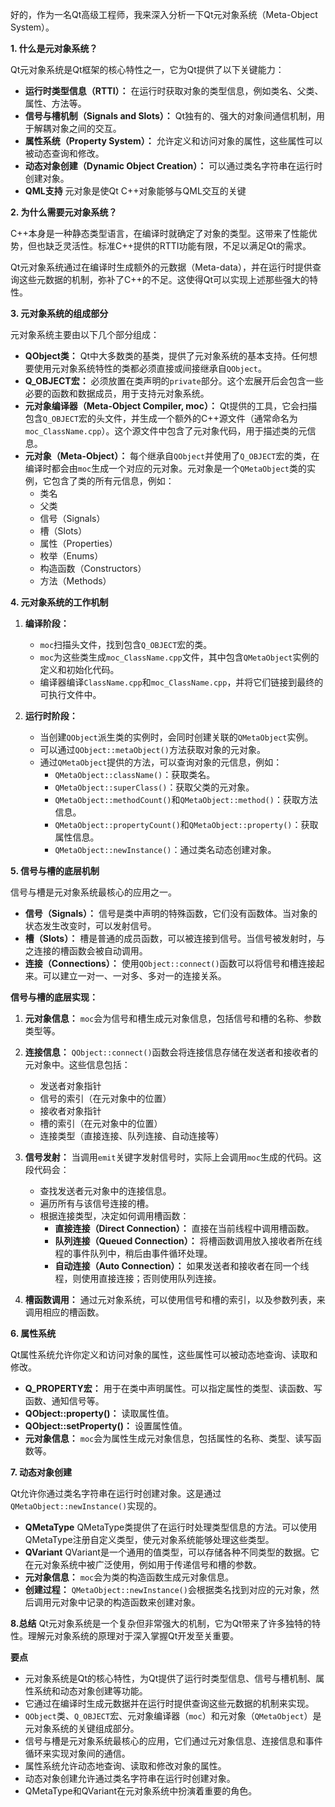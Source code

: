 好的，作为一名Qt高级工程师，我来深入分析一下Qt元对象系统（Meta-Object System）。

**1. 什么是元对象系统？**

Qt元对象系统是Qt框架的核心特性之一，它为Qt提供了以下关键能力：

*   **运行时类型信息（RTTI）：** 在运行时获取对象的类型信息，例如类名、父类、属性、方法等。
*   **信号与槽机制（Signals and Slots）：** Qt独有的、强大的对象间通信机制，用于解耦对象之间的交互。
*   **属性系统（Property System）：** 允许定义和访问对象的属性，这些属性可以被动态查询和修改。
*   **动态对象创建（Dynamic Object Creation）：** 可以通过类名字符串在运行时创建对象。
*   **QML支持** 元对象是使Qt C++对象能够与QML交互的关键

**2. 为什么需要元对象系统？**

C++本身是一种静态类型语言，在编译时就确定了对象的类型。这带来了性能优势，但也缺乏灵活性。标准C++提供的RTTI功能有限，不足以满足Qt的需求。

Qt元对象系统通过在编译时生成额外的元数据（Meta-data），并在运行时提供查询这些元数据的机制，弥补了C++的不足。这使得Qt可以实现上述那些强大的特性。

**3. 元对象系统的组成部分**

元对象系统主要由以下几个部分组成：

*   **QObject类：** Qt中大多数类的基类，提供了元对象系统的基本支持。任何想要使用元对象系统特性的类都必须直接或间接继承自`QObject`。
*   **Q_OBJECT宏：** 必须放置在类声明的`private`部分。这个宏展开后会包含一些必要的函数和数据成员，用于支持元对象系统。
*   **元对象编译器（Meta-Object Compiler, moc）：** Qt提供的工具，它会扫描包含`Q_OBJECT`宏的头文件，并生成一个额外的C++源文件（通常命名为`moc_ClassName.cpp`）。这个源文件中包含了元对象代码，用于描述类的元信息。
*   **元对象（Meta-Object）：** 每个继承自`QObject`并使用了`Q_OBJECT`宏的类，在编译时都会由`moc`生成一个对应的元对象。元对象是一个`QMetaObject`类的实例，它包含了类的所有元信息，例如：
    *   类名
    *   父类
    *   信号（Signals）
    *   槽（Slots）
    *   属性（Properties）
    *   枚举（Enums）
    *   构造函数（Constructors）
    *   方法（Methods）

**4. 元对象系统的工作机制**

1.  **编译阶段：**
    *   `moc`扫描头文件，找到包含`Q_OBJECT`宏的类。
    *   `moc`为这些类生成`moc_ClassName.cpp`文件，其中包含`QMetaObject`实例的定义和初始化代码。
    *   编译器编译`ClassName.cpp`和`moc_ClassName.cpp`，并将它们链接到最终的可执行文件中。

2.  **运行时阶段：**
    *   当创建`QObject`派生类的实例时，会同时创建关联的`QMetaObject`实例。
    *   可以通过`QObject::metaObject()`方法获取对象的元对象。
    *   通过`QMetaObject`提供的方法，可以查询对象的元信息，例如：
        *   `QMetaObject::className()`：获取类名。
        *   `QMetaObject::superClass()`：获取父类的元对象。
        *   `QMetaObject::methodCount()`和`QMetaObject::method()`：获取方法信息。
        *   `QMetaObject::propertyCount()`和`QMetaObject::property()`：获取属性信息。
        *   `QMetaObject::newInstance()`：通过类名动态创建对象。

**5. 信号与槽的底层机制**

信号与槽是元对象系统最核心的应用之一。

*   **信号（Signals）：** 信号是类中声明的特殊函数，它们没有函数体。当对象的状态发生改变时，可以发射信号。
*   **槽（Slots）：** 槽是普通的成员函数，可以被连接到信号。当信号被发射时，与之连接的槽函数会被自动调用。
*   **连接（Connections）：** 使用`QObject::connect()`函数可以将信号和槽连接起来。可以建立一对一、一对多、多对一的连接关系。

**信号与槽的底层实现：**

1.  **元对象信息：** `moc`会为信号和槽生成元对象信息，包括信号和槽的名称、参数类型等。

2.  **连接信息：** `QObject::connect()`函数会将连接信息存储在发送者和接收者的元对象中。这些信息包括：
    *   发送者对象指针
    *   信号的索引（在元对象中的位置）
    *   接收者对象指针
    *   槽的索引（在元对象中的位置）
    *   连接类型（直接连接、队列连接、自动连接等）

3.  **信号发射：** 当调用`emit`关键字发射信号时，实际上会调用`moc`生成的代码。这段代码会：
    *   查找发送者元对象中的连接信息。
    *   遍历所有与该信号连接的槽。
    *   根据连接类型，决定如何调用槽函数：
        *   **直接连接（Direct Connection）：** 直接在当前线程中调用槽函数。
        *   **队列连接（Queued Connection）：** 将槽函数调用放入接收者所在线程的事件队列中，稍后由事件循环处理。
        *   **自动连接（Auto Connection）：** 如果发送者和接收者在同一个线程，则使用直接连接；否则使用队列连接。

4.  **槽函数调用：** 通过元对象系统，可以使用信号和槽的索引，以及参数列表，来调用相应的槽函数。

**6. 属性系统**

Qt属性系统允许你定义和访问对象的属性，这些属性可以被动态地查询、读取和修改。

*   **Q_PROPERTY宏：** 用于在类中声明属性。可以指定属性的类型、读函数、写函数、通知信号等。
*   **QObject::property()：** 读取属性值。
*   **QObject::setProperty()：** 设置属性值。
*   **元对象信息：** `moc`会为属性生成元对象信息，包括属性的名称、类型、读写函数等。

**7. 动态对象创建**

Qt允许你通过类名字符串在运行时创建对象。这是通过`QMetaObject::newInstance()`实现的。

*   **QMetaType** QMetaType类提供了在运行时处理类型信息的方法。可以使用QMetaType注册自定义类型，使元对象系统能够处理这些类型。
*   **QVariant** QVariant是一个通用的值类型，可以存储各种不同类型的数据。它在元对象系统中被广泛使用，例如用于传递信号和槽的参数。
*   **元对象信息：** `moc`会为类的构造函数生成元对象信息。
*   **创建过程：** `QMetaObject::newInstance()`会根据类名找到对应的元对象，然后调用元对象中记录的构造函数来创建对象。

**8.总结**
Qt元对象系统是一个复杂但非常强大的机制，它为Qt带来了许多独特的特性。理解元对象系统的原理对于深入掌握Qt开发至关重要。

**要点**
* 元对象系统是Qt的核心特性，为Qt提供了运行时类型信息、信号与槽机制、属性系统和动态对象创建等功能。
* 它通过在编译时生成元数据并在运行时提供查询这些元数据的机制来实现。
* `QObject`类、`Q_OBJECT`宏、元对象编译器（`moc`）和元对象（`QMetaObject`）是元对象系统的关键组成部分。
* 信号与槽是元对象系统最核心的应用，它们通过元对象信息、连接信息和事件循环来实现对象间的通信。
* 属性系统允许动态地查询、读取和修改对象的属性。
* 动态对象创建允许通过类名字符串在运行时创建对象。
* QMetaType和QVariant在元对象系统中扮演着重要的角色。
